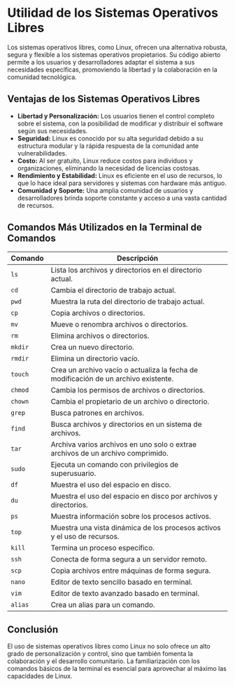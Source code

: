 
# Utilidad de los Sistemas Operativos Libres

Los sistemas operativos libres, como Linux, ofrecen una alternativa robusta, segura y flexible a los sistemas operativos propietarios. Su código abierto permite a los usuarios y desarrolladores adaptar el sistema a sus necesidades específicas, promoviendo la libertad y la colaboración en la comunidad tecnológica.

## Ventajas de los Sistemas Operativos Libres

- **Libertad y Personalización:** Los usuarios tienen el control completo sobre el sistema, con la posibilidad de modificar y distribuir el software según sus necesidades.
- **Seguridad:** Linux es conocido por su alta seguridad debido a su estructura modular y la rápida respuesta de la comunidad ante vulnerabilidades.
- **Costo:** Al ser gratuito, Linux reduce costos para individuos y organizaciones, eliminando la necesidad de licencias costosas.
- **Rendimiento y Estabilidad:** Linux es eficiente en el uso de recursos, lo que lo hace ideal para servidores y sistemas con hardware más antiguo.
- **Comunidad y Soporte:** Una amplia comunidad de usuarios y desarrolladores brinda soporte constante y acceso a una vasta cantidad de recursos.

## Comandos Más Utilizados en la Terminal de Comandos

| **Comando** | **Descripción** |
|-------------|-----------------|
| `ls`        | Lista los archivos y directorios en el directorio actual. |
| `cd`        | Cambia el directorio de trabajo actual. |
| `pwd`       | Muestra la ruta del directorio de trabajo actual. |
| `cp`        | Copia archivos o directorios. |
| `mv`        | Mueve o renombra archivos o directorios. |
| `rm`        | Elimina archivos o directorios. |
| `mkdir`     | Crea un nuevo directorio. |
| `rmdir`     | Elimina un directorio vacío. |
| `touch`     | Crea un archivo vacío o actualiza la fecha de modificación de un archivo existente. |
| `chmod`     | Cambia los permisos de archivos o directorios. |
| `chown`     | Cambia el propietario de un archivo o directorio. |
| `grep`      | Busca patrones en archivos. |
| `find`      | Busca archivos y directorios en un sistema de archivos. |
| `tar`       | Archiva varios archivos en uno solo o extrae archivos de un archivo comprimido. |
| `sudo`      | Ejecuta un comando con privilegios de superusuario. |
| `df`        | Muestra el uso del espacio en disco. |
| `du`        | Muestra el uso del espacio en disco por archivos y directorios. |
| `ps`        | Muestra información sobre los procesos activos. |
| `top`       | Muestra una vista dinámica de los procesos activos y el uso de recursos. |
| `kill`      | Termina un proceso específico. |
| `ssh`       | Conecta de forma segura a un servidor remoto. |
| `scp`       | Copia archivos entre máquinas de forma segura. |
| `nano`      | Editor de texto sencillo basado en terminal. |
| `vim`       | Editor de texto avanzado basado en terminal. |
| `alias`     | Crea un alias para un comando. |

## Conclusión

El uso de sistemas operativos libres como Linux no solo ofrece un alto grado de personalización y control, sino que también fomenta la colaboración y el desarrollo comunitario. La familiarización con los comandos básicos de la terminal es esencial para aprovechar al máximo las capacidades de Linux.
